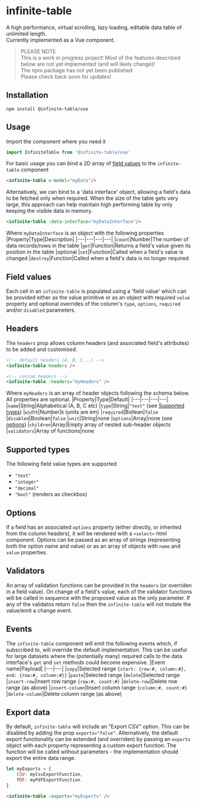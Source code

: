 # infinite-table
A high performance, virtual scrolling, lazy loading, editable data table of unlimited length.<br>Currently implemented as a Vue component.


>PLEASE NOTE<br>
This is a work in progress project! Most of the features described below are not yet implemented (and will likely change)!<br>
The npm package has not yet been published<br>
Please check back soon for updates!

## Installation

```
npm install @infinite-table/vue
```
## Usage

Import the component where you need it
```javascript
import InfiniteTable from '@infinite-table/vue'
```
For basic usage you can bind a 2D array of [field values](#fieldValues) to the `infinite-table` component
```html
<infinite-table v-model="myData"/>
```
Alternatively, we can bind to a 'data interface' object, allowing a field's data to be fetched only when required. When the size of the table gets very large, this approach can help maintain high performing table by only keeping the visible data in memory.
```html
<infinite-table :data-interface="myDataInterface"/>
```
Where `myDataInterface` is an object with the following properties
|Property|Type|Description|
|---|---|---|---|
|`count`|Number|The number of data records/rows in the table
|`get`|Function|Returns a field's value given its position in the table
|optional
|`set`|Function|Called when a field's value is changed
|`destroy`|Function|Called when a field's data is no longer required

## Field values<a name="fieldValues"></a>
Each cell in an `infinite-table` is populated using a 'field value' which can be provided either as the value primitive or as an object with required `value` property and optional overrides of the column's `type`, `options`, `required` and/or `disabled` parameters.

## Headers
The `headers` prop allows column headers (and associated field's attributes) to be added and customised.
```html
<!-- default headers (A, B, C...) -->
<infinite-table headers />

<!-- custom headers -->
<infinite-table :headers="myHeaders" />
```
Where `myHeaders` is an array of header objects following the schema below.<br> All properties are optional.
|Property|Type|Default|
|---|---|---|---|
|`name`|String|Alphabetical (A, B, C etc)
|`type`|String|`"text"` (see [Supported types](#SupportedTypes))
|`width`|Number|`6` (units are em)
|`required`|Bollean|`false`
|`disabled`|Boolean|`false`
|`unit`|String|none
|`options`|Array|none (see [options](#Options))
|`children`|Array|Empty array of nested sub-header objects
|`validators`|Array of functions|none

## Supported types<a name="SupportedTypes"></a>
The following field value types are supported
* `"text"`
* `"integer"`
* `"decimal"`
* `"bool"` (renders as checkbox)

## Options<a name="options"></a>
If a field has an associated `options` property (either directly, or inherited from the column headers), it will be rendered with a `<select>` html component. Options can be passed as an array of strings (representing both the option name and value) or as an array of objects with `name` and `value` properties.

## Validators
An array of validation functions can be provided in the `headers` (or overriden in a field value). On change of a field's value, each of the validator functions will be called in sequence with the proposed value as the only parameter. If any of the validatos return `false` then the `infinite-table` will not mutate the value/emit a change event.

## Events
The `infinite-table` component will emit the following events which, if subscribed to, will override the default implementation. This can be useful for large datasets where the (potentially many) required calls to the data interface's `get` and `set` methods could become expensive.
|Event name|Payload|
|---|---|
|`copy`|Selected range `{start: {row:#, column:#}, end: {row:#, column:#}}`
|`paste`|Selected range
|`delete`|Selected range
|`insert-row`|Insert row range `{row:#, count:#}`
|`delete-row`|Delete row range (as above)
|`insert-column`|Insert column range `{column:#, count:#}`
|`delete-column`|Delete column range (as above)

## Export data
By default, `infinite-table` will include an "Export CSV" option. This can be disabled by adding the prop `exports="false"`. Alternatively, the default export functionality can be extended (and overriden) by passing an `exports` object with each property representing a custom export function. The function will be called without parameters - the implementation should export the entire data range.
```javascript
let myExports = {
    CSV: myCsvExportFunction,
    PDF: myPdfExportFunction
}
```
```html
<infinite-table :exports="myExports" />
```